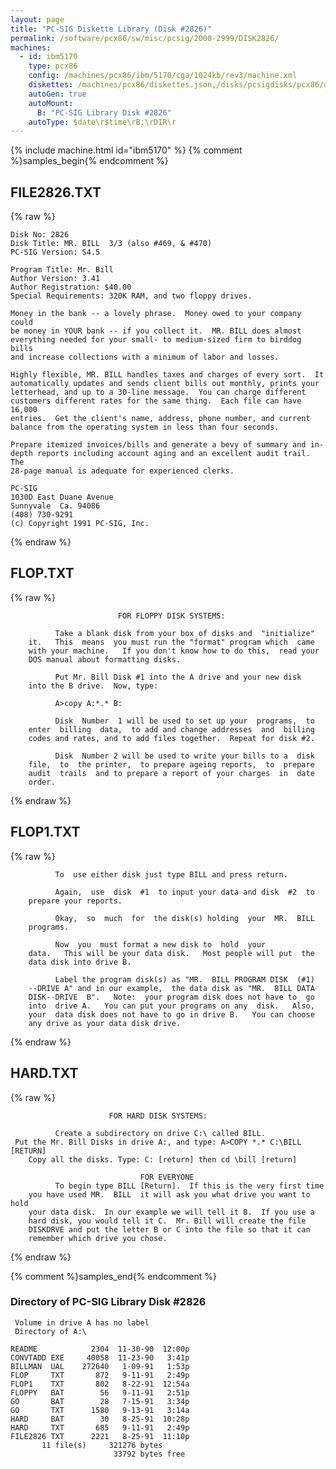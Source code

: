 ```yaml
---
layout: page
title: "PC-SIG Diskette Library (Disk #2826)"
permalink: /software/pcx86/sw/misc/pcsig/2000-2999/DISK2826/
machines:
  - id: ibm5170
    type: pcx86
    config: /machines/pcx86/ibm/5170/cga/1024kb/rev3/machine.xml
    diskettes: /machines/pcx86/diskettes.json,/disks/pcsigdisks/pcx86/diskettes.json
    autoGen: true
    autoMount:
      B: "PC-SIG Library Disk #2826"
    autoType: $date\r$time\rB:\rDIR\r
---
```


{% include machine.html id="ibm5170" %}
{% comment %}samples_begin{% endcomment %}

## FILE2826.TXT

{% raw %}
```
Disk No: 2826                                                           
Disk Title: MR. BILL  3/3 (also #469, & #470)                           
PC-SIG Version: S4.5                                                    
                                                                        
Program Title: Mr. Bill                                                 
Author Version: 3.41                                                    
Author Registration: $40.00                                             
Special Requirements: 320K RAM, and two floppy drives.                  
                                                                        
Money in the bank -- a lovely phrase.  Money owed to your company could 
be money in YOUR bank -- if you collect it.  MR. BILL does almost       
everything needed for your small- to medium-sized firm to birddog bills 
and increase collections with a minimum of labor and losses.            
                                                                        
Highly flexible, MR. BILL handles taxes and charges of every sort.  It  
automatically updates and sends client bills out monthly, prints your   
letterhead, and up to a 30-line message.  You can charge different      
customers different rates for the same thing.  Each file can have 16,000
entries.  Get the client's name, address, phone number, and current     
balance from the operating system in less than four seconds.            
                                                                        
Prepare itemized invoices/bills and generate a bevy of summary and in-  
depth reports including account aging and an excellent audit trail.  The
28-page manual is adequate for experienced clerks.                      
                                                                        
PC-SIG                                                                  
1030D East Duane Avenue                                                 
Sunnyvale  Ca. 94086                                                    
(408) 730-9291                                                          
(c) Copyright 1991 PC-SIG, Inc.                                         
```
{% endraw %}

## FLOP.TXT

{% raw %}
```
                        FOR FLOPPY DISK SYSTEMS:

          Take a blank disk from your box of disks and  "initialize"
    it.   This  means  you must run the "format" program which  came
    with your machine.   If you don't know how to do this,  read your
    DOS manual about formatting disks.

          Put Mr. Bill Disk #1 into the A drive and your new disk
    into the B drive.  Now, type:

          A>copy A:*.* B:

          Disk  Number  1 will be used to set up your  programs,  to
    enter  billing  data,  to add and change addresses  and  billing
    codes and rates, and to add files together.  Repeat for disk #2.

          Disk  Number 2 will be used to write your bills to a  disk
    file,  to  the printer,  to prepare ageing reports,  to  prepare
    audit  trails  and to prepare a report of your charges  in  date
    order.
```
{% endraw %}

## FLOP1.TXT

{% raw %}
```
          To  use either disk just type BILL and press return.

          Again,  use  disk  #1  to input your data and disk  #2  to
    prepare your reports.

          Okay,  so  much  for  the disk(s) holding  your  MR.  BILL
    programs.

          Now  you  must format a new disk to  hold  your
    data.   This will be your data disk.   Most people will put  the
    data disk into drive B.

          Label the program disk(s) as "MR.  BILL PROGRAM DISK  (#1)
    --DRIVE A" and in our example,  the data disk as "MR.  BILL DATA
    DISK--DRIVE  B".   Note:  your program disk does not have to  go
    into  drive A.   You can put your programs on any  disk.   Also,
    your  data disk does not have to go in drive B.   You can choose
    any drive as your data disk drive.
```
{% endraw %}

## HARD.TXT

{% raw %}
```
                      FOR HARD DISK SYSTEMS:

          Create a subdirectory on drive C:\ called BILL.
 Put the Mr. Bill Disks in drive A:, and type: A>COPY *.* C:\BILL [RETURN]
    Copy all the disks. Type: C: [return] then cd \bill [return]

                             FOR EVERYONE
          To begin type BILL [Return].  If this is the very first time
    you have used MR.  BILL  it will ask you what drive you want to hold
    your data disk.  In our example we will tell it B.  If you use a
    hard disk, you would tell it C.  Mr. Bill will create the file
    DISKDRVE and put the letter B or C into the file so that it can
    remember which drive you chose.
```
{% endraw %}

{% comment %}samples_end{% endcomment %}

### Directory of PC-SIG Library Disk #2826

     Volume in drive A has no label
     Directory of A:\

    README            2304  11-30-90  12:00p
    CONVTADD EXE     40058  11-23-90   3:41p
    BILLMAN  UAL    272640   1-09-91   1:53p
    FLOP     TXT       872   9-11-91   2:49p
    FLOP1    TXT       802   8-22-91  12:54a
    FLOPPY   BAT        56   9-11-91   2:51p
    GO       BAT        28   7-15-91   3:34p
    GO       TXT      1580   9-13-91   3:14a
    HARD     BAT        30   8-25-91  10:28p
    HARD     TXT       685   9-11-91   2:49p
    FILE2826 TXT      2221   8-25-91  11:10p
           11 file(s)     321276 bytes
                           33792 bytes free

